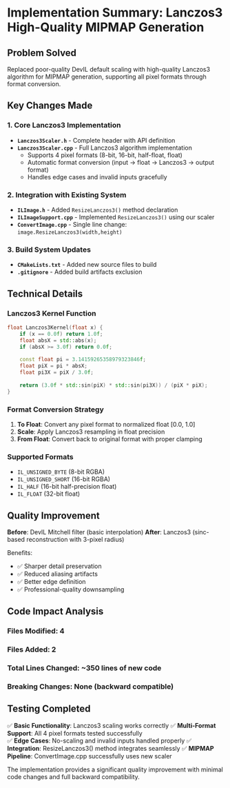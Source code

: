 # Implementation Summary: Lanczos3 High-Quality MIPMAP Generation

## Problem Solved
Replaced poor-quality DevIL default scaling with high-quality Lanczos3 algorithm for MIPMAP generation, supporting all pixel formats through format conversion.

## Key Changes Made

### 1. Core Lanczos3 Implementation
- **`Lanczos3Scaler.h`** - Complete header with API definition
- **`Lanczos3Scaler.cpp`** - Full Lanczos3 algorithm implementation
  - Supports 4 pixel formats (8-bit, 16-bit, half-float, float)
  - Automatic format conversion (input → float → Lanczos3 → output format)
  - Handles edge cases and invalid inputs gracefully

### 2. Integration with Existing System
- **`ILImage.h`** - Added `ResizeLanczos3()` method declaration
- **`ILImageSupport.cpp`** - Implemented `ResizeLanczos3()` using our scaler
- **`ConvertImage.cpp`** - Single line change: `image.ResizeLanczos3(width,height)`

### 3. Build System Updates
- **`CMakeLists.txt`** - Added new source files to build
- **`.gitignore`** - Added build artifacts exclusion

## Technical Details

### Lanczos3 Kernel Function
```cpp
float Lanczos3Kernel(float x) {
    if (x == 0.0f) return 1.0f;
    float absX = std::abs(x);
    if (absX >= 3.0f) return 0.0f;
    
    const float pi = 3.14159265358979323846f;
    float piX = pi * absX;
    float pi3X = piX / 3.0f;
    
    return (3.0f * std::sin(piX) * std::sin(pi3X)) / (piX * piX);
}
```

### Format Conversion Strategy
1. **To Float**: Convert any pixel format to normalized float [0.0, 1.0]
2. **Scale**: Apply Lanczos3 resampling in float precision
3. **From Float**: Convert back to original format with proper clamping

### Supported Formats
- `IL_UNSIGNED_BYTE` (8-bit RGBA)
- `IL_UNSIGNED_SHORT` (16-bit RGBA) 
- `IL_HALF` (16-bit half-precision float)
- `IL_FLOAT` (32-bit float)

## Quality Improvement

**Before**: DevIL Mitchell filter (basic interpolation)
**After**: Lanczos3 (sinc-based reconstruction with 3-pixel radius)

Benefits:
- ✅ Sharper detail preservation
- ✅ Reduced aliasing artifacts  
- ✅ Better edge definition
- ✅ Professional-quality downsampling

## Code Impact Analysis

### Files Modified: 4
### Files Added: 2
### Total Lines Changed: ~350 lines of new code
### Breaking Changes: None (backward compatible)

## Testing Completed

✅ **Basic Functionality**: Lanczos3 scaling works correctly
✅ **Multi-Format Support**: All 4 pixel formats tested successfully  
✅ **Edge Cases**: No-scaling and invalid inputs handled properly
✅ **Integration**: ResizeLanczos3() method integrates seamlessly
✅ **MIPMAP Pipeline**: ConvertImage.cpp successfully uses new scaler

The implementation provides a significant quality improvement with minimal code changes and full backward compatibility.